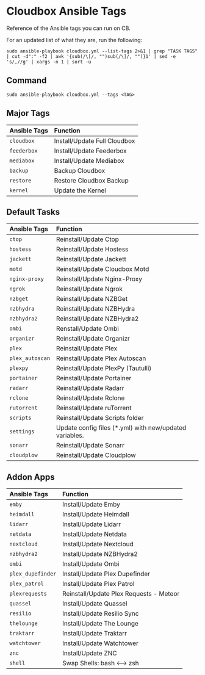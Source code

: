 # Cloudbox Ansible Tags

Reference of the Ansible tags you can run on CB.

For an updated list of what they are, run the following:

```text
sudo ansible-playbook cloudbox.yml --list-tags 2>&1 | grep "TASK TAGS" | cut -d":" -f2 | awk '{sub(/\[/, "")sub(/\]/, "")}1' | sed -e 's/,//g' | xargs -n 1 | sort -u
```

## Command

```text
sudo ansible-playbook cloudbox.yml --tags <TAG>
```

## Major Tags

| Ansible Tags | Function |
| :--- | :--- |
| `cloudbox` | Install/Update Full Cloudbox |
| `feederbox` | Install/Update Feederbox |
| `mediabox` | Install/Update Mediabox |
| `backup` | Backup Cloudbox |
| `restore` | Restore Cloudbox Backup |
| `kernel` | Update the Kernel |

## Default Tasks

| Ansible Tags | Function |
| :--- | :--- |
| `ctop` | Reinstall/Update Ctop |
| `hostess` | Reinstall/Update Hostess |
| `jackett` | Reinstall/Update Jackett |
| `motd` | Reinstall/Update Cloudbox Motd |
| `nginx-proxy` | Reinstall/Update Nginx-Proxy |
| `ngrok` | Reinstall/Update Ngrok |
| `nzbget` | Reinstall/Update NZBGet |
| `nzbhydra` | Reinstall/Update NZBHydra |
| `nzbhydra2` | Reinstall/Update NZBHydra2 |
| `ombi` | Renstall/Update Ombi |
| `organizr` | Reinstall/Update Organizr |
| `plex` | Reinstall/Update Plex |
| `plex_autoscan` | Reinstall/Update Plex Autoscan |
| `plexpy` | Reinstall/Update PlexPy \(Tautulli\) |
| `portainer` | Reinstall/Update Portainer |
| `radarr` | Reinstall/Update Radarr |
| `rclone` | Reinstall/Update Rclone |
| `rutorrent` | Reinstall/Update ruTorrent |
| `scripts` | Reinstall/Update Scripts folder |
| `settings` | Update config files \(\*.yml\) with new/updated variables. |
| `sonarr` | Reinstall/Update Sonarr |
| `cloudplow` | Reinstall/Update Cloudplow |

## Addon Apps

| Ansible Tags | Function |
| :--- | :--- |
| `emby` | Install/Update Emby |
| `heimdall` | Install/Update Heimdall |
| `lidarr` | Install/Update Lidarr |
| `netdata` | Install/Update Netdata |
| `nextcloud` | Install/Update Nextcloud |
| `nzbhydra2` | Install/Update NZBHydra2 |
| `ombi` | Install/Update Ombi |
| `plex_dupefinder` | Install/Update Plex Dupefinder |
| `plex_patrol` | Install/Update Plex Patrol |
| `plexrequests` | Reinstall/Update Plex Requests - Meteor |
| `quassel` | Install/Update Quassel |
| `resilio` | Install/Update Resilio Sync |
| `thelounge` | Install/Update The Lounge |
| `traktarr` | Install/Update Traktarr |
| `watchtower` | Install/Update Watchtower |
| `znc` | Install/Update ZNC |
| `shell` | Swap Shells: bash &lt;--&gt; zsh |

